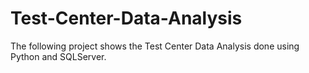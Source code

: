 # Test-Center-Data-Analysis
The following project shows the Test Center Data Analysis done using Python and SQLServer.
